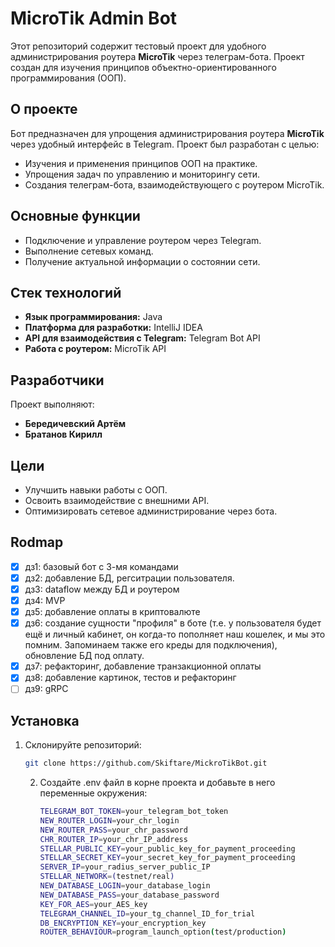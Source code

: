 # MicroTik Admin Bot

Этот репозиторий содержит тестовый проект для удобного администрирования роутера **MicroTik** через телеграм-бота. Проект создан для изучения принципов объектно-ориентированного программирования (ООП).

## О проекте

Бот предназначен для упрощения администрирования роутера **MicroTik** через удобный интерфейс в Telegram. Проект был разработан с целью:

- Изучения и применения принципов ООП на практике.
- Упрощения задач по управлению и мониторингу сети.
- Создания телеграм-бота, взаимодействующего с роутером MicroTik.

## Основные функции

- Подключение и управление роутером через Telegram.
- Выполнение сетевых команд.
- Получение актуальной информации о состоянии сети.

## Стек технологий

- **Язык программирования:** Java
- **Платформа для разработки:** IntelliJ IDEA
- **API для взаимодействия с Telegram:** Telegram Bot API
- **Работа с роутером:** MicroTik API

## Разработчики

Проект выполняют:

- **Бередичевский Артём**
- **Братанов Кирилл**

## Цели

- Улучшить навыки работы с ООП.
- Освоить взаимодействие с внешними API.
- Оптимизировать сетевое администрирование через бота.

## Rodmap

- [x] дз1: базовый бот с 3-мя командами
- [x] дз2: добавление БД, регситрации пользователя.
- [x] дз3: dataflow между БД и роутером
- [x] дз4: MVP
- [x] дз5: добавление оплаты в криптовалюте
- [x] дз6: создание сущности "профиля" в боте (т.е. у пользователя будет ещё и личный кабинет, он когда-то пополняет наш кошелек, и мы это помним. Запоминаем также его креды для подключения), обновление БД под оплату.
- [x] дз7: рефакторинг, добавление транзакционной оплаты
- [x] дз8: добавление картинок, тестов и рефакторинг
- [ ] дз9: gRPC

## Установка

1. Склонируйте репозиторий:
   ```bash
   git clone https://github.com/Skiftare/MickroTikBot.git
    ```
   2. Создайте .env файл в корне проекта и добавьте в него переменные окружения:
      ```bash
      TELEGRAM_BOT_TOKEN=your_telegram_bot_token
      NEW_ROUTER_LOGIN=your_chr_login
      NEW_ROUTER_PASS=your_chr_password
      CHR_ROUTER_IP=your_chr_IP_address
      STELLAR_PUBLIC_KEY=your_public_key_for_payment_proceeding
      STELLAR_SECRET_KEY=your_secret_key_for_payment_proceeding
      SERVER_IP=your_radius_server_public_IP
      STELLAR_NETWORK=(testnet/real)
      NEW_DATABASE_LOGIN=your_database_login
      NEW_DATABASE_PASS=your_database_password
      KEY_FOR_AES=your_AES_key
      TELEGRAM_CHANNEL_ID=your_tg_channel_ID_for_trial
      DB_ENCRYPTION_KEY=your_encryption_key
      ROUTER_BEHAVIOUR=program_launch_option(test/production)
      ```
